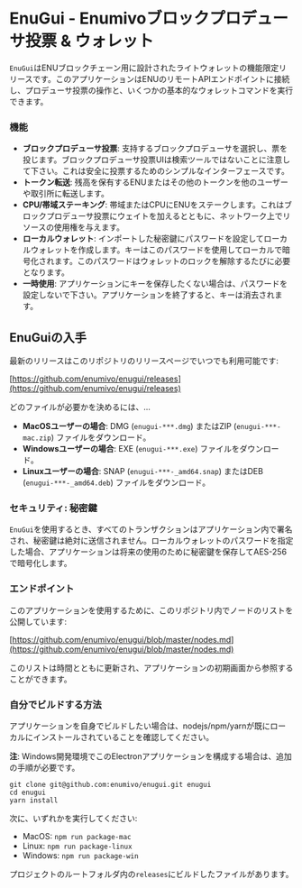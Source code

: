 # EnuGui - Enumivoブロックプロデューサ投票 & ウォレット

`EnuGui`はENUブロックチェーン用に設計されたライトウォレットの機能限定リリースです。このアプリケーションはENUのリモートAPIエンドポイントに接続し、プロデューサ投票の操作と、いくつかの基本的なウォレットコマンドを実行できます。

### 機能

- **ブロックプロデューサ投票**: 支持するブロックプロデューサを選択し、票を投じます。ブロックプロデューサ投票UIは検索ツールではないことに注意して下さい。これは安全に投票するためのシンプルなインターフェースです。
- **トークン転送**: 残高を保有するENUまたはその他のトークンを他のユーザーや取引所に転送します。
- **CPU/帯域ステーキング**: 帯域またはCPUにENUをステークします。これはブロックプロデューサ投票にウェイトを加えるとともに、ネットワーク上でリソースの使用権を与えます。
- **ローカルウォレット**: インポートした秘密鍵にパスワードを設定してローカルウォレットを作成します。キーはこのパスワードを使用してローカルで暗号化されます。このパスワードはウォレットのロックを解除するたびに必要となります。
- **一時使用**: アプリケーションにキーを保存したくない場合は、パスワードを設定しないで下さい。アプリケーションを終了すると、キーは消去されます。

## EnuGuiの入手

最新のリリースはこのリポジトリのリリースページでいつでも利用可能です:

[https://github.com/enumivo/enugui/releases](https://github.com/enumivo/enugui/releases)

どのファイルが必要かを決めるには、...

- **MacOSユーザーの場合**: DMG (`enugui-***.dmg`) またはZIP (`enugui-***-mac.zip`) ファイルをダウンロード。
- **Windowsユーザーの場合**: EXE (`enugui-***.exe`) ファイルをダウンロード。
- **Linuxユーザーの場合**: SNAP (`enugui-***-_amd64.snap`) またはDEB (`enugui-***-_amd64.deb`) ファイルをダウンロード。

### セキュリティ: 秘密鍵

`EnuGui`を使用するとき、すべてのトランザクションはアプリケーション内で署名され、秘密鍵は絶対に送信されません。ローカルウォレットのパスワードを指定した場合、アプリケーションは将来の使用のために秘密鍵を保存してAES-256で暗号化します。

### エンドポイント

このアプリケーションを使用するために、このリポジトリ内でノードのリストを公開しています:

[https://github.com/enumivo/enugui/blob/master/nodes.md](https://github.com/enumivo/enugui/blob/master/nodes.md)

このリストは時間とともに更新され、アプリケーションの初期画面から参照することができます。

### 自分でビルドする方法

アプリケーションを自身でビルドしたい場合は、nodejs/npm/yarnが既にローカルにインストールされていることを確認してください。

**注**: Windows開発環境でこのElectronアプリケーションを構成する場合は、追加の手順が必要です。

```
git clone git@github.com:enumivo/enugui.git enugui
cd enugui
yarn install
```

次に、いずれかを実行してください:

- MacOS: `npm run package-mac`
- Linux: `npm run package-linux`
- Windows: `npm run package-win`

プロジェクトのルートフォルダ内の`releases`にビルドしたファイルがあります。

